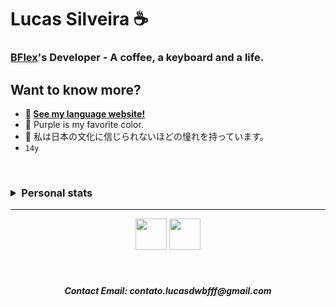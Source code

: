 <!-- markdownlint-disable MD033 MD051 MD053 -->
# Lucas Silveira ☕
### [BFlex](https://github.com/BFlex-lang)'s Developer - A coffee, a keyboard and a life. 
## Want to know more?
- **🤗 [See my language website!](https://bflex.tech)**
- 💜 Purple is my favorite color.
- 🍙 私は日本の文化に信じられないほどの憧れを持っています。
- `14y`

<br>
<h3><details>
<summary align="left">Personal stats</summary>
<br>
  <div align="center">
</div>
<!--    <div align="center"> <img src="https://github-readme-stats.vercel.app/api/wakatime?username=lucasFelixSilveira&layout=compact&theme=transparent&border_color=00000000&text_color=ffffff" alt"time codding"> -->
   <div align="center" align-items="center"> 
     <img height="500px" src="https://github-readme-stats.vercel.app/api/top-langs/?username=lucasFelixSilveira&layout=pie&theme=dracula&bg_color=000000&border_color=00000000&text_color=ffffff&hide_progress=true&border_radius=0" alt="Top Langs">
     <img height="500px" src="https://personal-wakatime.vercel.app/timer?username=lucasFelixSilveira&key=0dcd4a43-93dc-40ef-aedc-02527055b1ee" alt="time coding"> 
   </div>
   <div align="center">
     <p>To use this display, visit <a href="https://github.com/lucasFelixSilveira/personal-wakatime">this repo</a></p>
   </div>
</div></details>
</h3>
<hr>
<div align="center">
  <div>
    <img src="https://imgur.com/CZ3pw4E.png" width="50" height="50" >
<!--     <img src="https://imgur.com/7ND91eF.png" width="50" height="50" > -->
    <img src="https://skillicons.dev/icons?i=perl,c,cpp,lua,rust,zig,go" height="50" >
  </div>
</div>
<br>
<br>

<h5 align="center">
  Contact Email: contato.lucasdwbfff@gmail.com
</h5>
